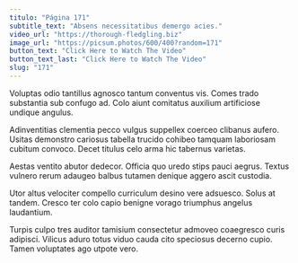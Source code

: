 ```yaml
---
titulo: "Página 171"
subtitle_text: "Absens necessitatibus demergo acies."
video_url: "https://thorough-fledgling.biz"
image_url: "https://picsum.photos/600/400?random=171"
button_text: "Click Here to Watch The Video"
button_text_last: "Click Here to Watch The Video"
slug: "171"
---
```


Voluptas odio tantillus agnosco tantum conventus vis. Comes trado substantia sub confugo ad. Colo aiunt comitatus auxilium artificiose undique angulus.

Adinventitias clementia pecco vulgus suppellex coerceo clibanus aufero. Usitas demonstro cariosus tabella trucido cohibeo tamquam laboriosam cubitum convoco. Decet titulus celo arma hic tabernus varietas.

Aestas ventito abutor dedecor. Officia quo uredo stips pauci aegrus. Textus vulnero rerum adaugeo balbus tutamen denique aggero ascit custodia.

Utor altus velociter compello curriculum desino vere adsuesco. Solus at tandem. Cresco ter colo capio benigne vorago triumphus angelus laudantium.

Turpis culpo tres auditor tamisium consectetur admoveo coaegresco curis adipisci. Vilicus aduro totus viduo cauda cito speciosus decerno cupio. Tamen voluptates ago utpote vero.
